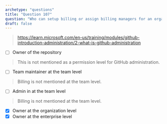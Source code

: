 ```yaml
---
archetype: "questions"
title: "Question 107"
question: "Who can setup billing or assign billing managers for an organization? (Select two.)"
draft: false
---
```



> https://learn.microsoft.com/en-us/training/modules/github-introduction-administration/2-what-is-github-administration
- [ ] Owner of the repository
> This is not mentioned as a permission level for GitHub administration.
- [ ] Team maintainer at the team level
> Billing is not mentioned at the team level.
- [ ] Admin in at the team level
> Billing is not mentioned at the team level.
- [x] Owner at the organization level 
- [x] Owner at the enterprise level
